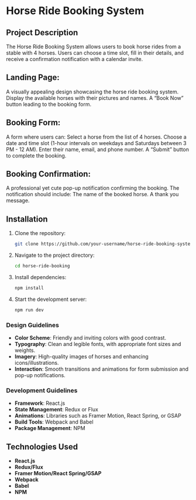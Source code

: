 # Horse Ride Booking System
## Project Description

The Horse Ride Booking System allows users to book horse rides from a stable with 4 horses. Users can choose a time slot, fill in their details, and receive a confirmation notification with a calendar invite.

## Landing Page:
A visually appealing design showcasing the horse ride booking system.
Display the available horses with their pictures and names.
A “Book Now” button leading to the booking form.
## Booking Form:
A form where users can:
Select a horse from the list of 4 horses.
Choose a date and time slot (1-hour intervals on weekdays and Saturdays between 3 PM - 12 AM).
Enter their name, email, and phone number.
A “Submit” button to complete the booking.
## Booking Confirmation:
A professional yet cute pop-up notification confirming the booking.
The notification should include:
The name of the booked horse.
A thank you message.


## Installation

1. Clone the repository:
    ```bash
    git clone https://github.com/your-username/horse-ride-booking-system.git
    ```

2. Navigate to the project directory:
    ```bash
    cd horse-ride-booking
    ```

3. Install dependencies:
    ```bash
    npm install
    ```

4. Start the development server:
    ```bash
    npm run dev
    ```


### Design Guidelines

- **Color Scheme**: Friendly and inviting colors with good contrast.
- **Typography**: Clean and legible fonts, with appropriate font sizes and weights.
- **Imagery**: High-quality images of horses and enhancing icons/illustrations.
- **Interaction**: Smooth transitions and animations for form submission and pop-up notifications.

### Development Guidelines

- **Framework**: React.js
- **State Management**: Redux or Flux
- **Animations**: Libraries such as Framer Motion, React Spring, or GSAP
- **Build Tools**: Webpack and Babel
- **Package Management**: NPM

## Technologies Used

- **React.js**
- **Redux/Flux**
- **Framer Motion/React Spring/GSAP**
- **Webpack**
- **Babel**
- **NPM**

